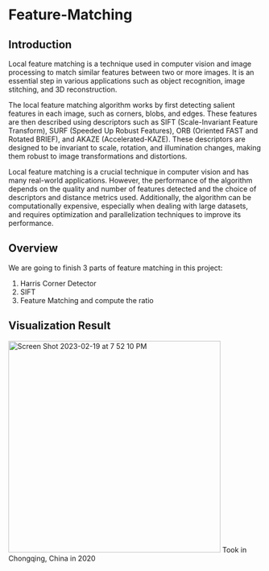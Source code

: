 # Feature-Matching

## Introduction
Local feature matching is a technique used in computer vision and image processing to match similar features between two or more images. It is an essential step in various applications such as object recognition, image stitching, and 3D reconstruction.

The local feature matching algorithm works by first detecting salient features in each image, such as corners, blobs, and edges. These features are then described using descriptors such as SIFT (Scale-Invariant Feature Transform), SURF (Speeded Up Robust Features), ORB (Oriented FAST and Rotated BRIEF), and AKAZE (Accelerated-KAZE). These descriptors are designed to be invariant to scale, rotation, and illumination changes, making them robust to image transformations and distortions.

Local feature matching is a crucial technique in computer vision and has many real-world applications. However, the performance of the algorithm depends on the quality and number of features detected and the choice of descriptors and distance metrics used. Additionally, the algorithm can be computationally expensive, especially when dealing with large datasets, and requires optimization and parallelization techniques to improve its performance.

## Overview
We are going to finish 3 parts of feature matching in this project:

1. Harris Corner Detector
2. SIFT
3. Feature Matching and compute the ratio

## Visualization Result
<img width="421" alt="Screen Shot 2023-02-19 at 7 52 10 PM" src="https://user-images.githubusercontent.com/90078254/219987343-af8f65b7-0e1e-4e7b-81d2-8d5e2f4aacbd.png">
Took in Chongqing, China in 2020

